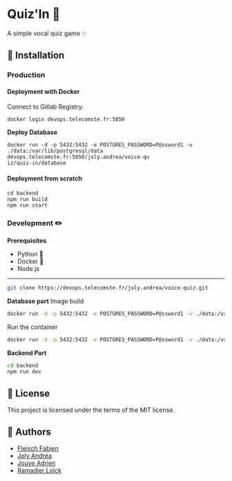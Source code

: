 # Quiz'In :microphone:
A simple vocal quiz game :sparkles:

## :hammer: Installation

### Production
#### Deployment with Docker
Connect to Gitlab Registry:
```
docker login devops.telecomste.fr:5050
```

**Deploy Database**
```
docker run -d -p 5432:5432 -e POSTGRES_PASSWORD=P@ssword1 -v ./data:/var/lib/postgresql/data devops.telecomste.fr:5050/joly.andrea/voice-qu
iz/quiz-in/database
```

#### Deployment from scratch
```
cd backend
npm run build
npm run start
```

### Development :pencil2:
**Prerequisites**
- Python :snake:
- Docker :whale:
- Node.js

---
```bash
git clone https://devops.telecomste.fr/joly.andrea/voice-quiz.git
```

**Database part** 
Image build
```bash
docker run -d -p 5432:5432 -e POSTGRES_PASSWORD=P@ssword1 -v ./data:/var/lib/postgresql/data devops.telecomste.fr:5050/joly.andrea/voice-quiz/quiz-in/database
```

Run the container 
```bash
docker run -d -p 5432:5432 -e POSTGRES_PASSWORD=P@ssword1 -v ./data:/var/lib/postgresql/data quiz-in/database:latest
```

**Backend Part**
```bash
cd backend
npm run dev
```







## :memo: License
This project is licensed under the terms of the MIT license.

## :busts_in_silhouette: Authors
- [Fleisch Fabien](https://fabien-fleisch.fr/)
- [Joly Andréa](https://andrea-joly.fr)
- [Jouve Adrien]()
- [Ramadier Loïck]()




